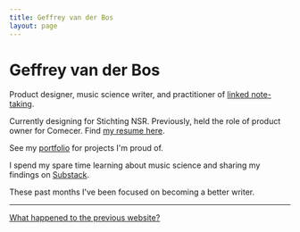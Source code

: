 ```yaml
---
title: Geffrey van der Bos
layout: page
---
```


# Geffrey van der Bos

Product designer, music science writer, and practitioner of [linked note-taking](/notetaking).

Currently designing for Stichting NSR. Previously, held the role of product owner for Comecer. Find [my resume here](/resume).

See my [portfolio](/portfolio) for projects I'm proud of.

I spend my spare time learning about music science and sharing my findings on [Substack](https://geffrey.substack.com).

These past months I've been focused on becoming a better writer.

***
[What happened to the previous website?](/longevity)
